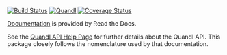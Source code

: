 [![Build Status](https://travis-ci.org/milktrader/Quandl.jl.png)](https://travis-ci.org/milktrader/Quandl.jl)
[![Quandl](http://pkg.julialang.org/badges/Quandl_release.svg)](http://pkg.julialang.org/?pkg=Quandl&ver=release)
[![Coverage Status](https://img.shields.io/coveralls/milktrader/Quandl.jl.svg)](https://coveralls.io/r/milktrader/Quandl.jl)

[Documentation](http://quandljl.readthedocs.org/en/latest/) is provided by Read the Docs.

See the [Quandl API Help Page](http://www.quandl.com/help/api) for further details about the Quandl API. This package closely follows the nomenclature 
used by that documentation.
